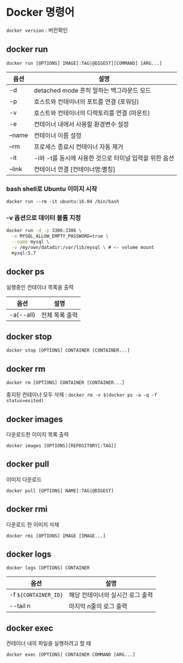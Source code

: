 # Docker 명령어

`docker version` : 버전확인

## docker run

`docker run [OPTIONS] IMAGE[:TAG|@DIGEST][COMMAND] [ARG...]`

| 옵션    | 설명                                |
| ----- | --------------------------------- |
| -d    | detached mode 흔히 말하는 백그라운드 모드     |
| -p    | 호스트와 컨테이너의 포트를 연결 (포워딩)           |
| -v    | 호스트와 컨테이너의 디렉토리를 연결 (마운트)         |
| -e    | 컨테이너 내에서 사용할 환경변수 설정              |
| –name | 컨테이너 이름 설정                        |
| –rm   | 프로세스 종료시 컨테이너 자동 제거               |
| -it   | -i와 -t를 동시에 사용한 것으로 터미널 입력을 위한 옵션 |
| –link | 컨테이너 연결 [컨테이너명:별칭]                |

### bash shell로 Ubuntu 이미지 시작

`docker run --rm -it ubuntu:16.04 /bin/bash`

### -v 옵션으로 데이터 볼륨 지정

```sh
docker run -d -p 3306:3306 \
  -e MYSQL_ALLOW_EMPTY_PASSWORD=true \
  --name mysql \
  -v /my/own/datadir:/var/lib/mysql \ # <- volume mount
  mysql:5.7
```

## docker ps

실행중인 컨테이너 목록을 출력

| 옵션        | 설명       |
| --------- | -------- |
| -a(--all) | 전체 목록 출력 |

## docker stop

`docker stop [OPTIONS] CONTAINER [CONTAINER...]`

## docker rm

`docker rm [OPTIONS] CONTAINER [CONTAINER...]`

중지된 컨테이너 모두 삭제 : `docker rm -v $(docker ps -a -q -f status=exited)`

## docker images

다운로드한 이미지 목록 출력

`docker images [OPTIONS][REPOSITORY[:TAG]]`

## docker pull

이미지 다운로드

`docker pull [OPTIONS] NAME[:TAG|@DIGEST]`

## docker rmi

다운로드 한 이미지 삭제

`docker rmi [OPTIONS] IMAGE [IMAGE...]`

## docker logs

`docker logs [OPTIONS] CONTAINER`

| 옵션                    | 설명                 |
| --------------------- | ------------------ |
| -f  `${CONTAINER_ID}` | 해당 컨테이너의 실시간 로그 출력 |
| --tail n              | 마지막 n줄의 로그 출력      |

## docker exec

컨테이너 내의 파일을 실행하려고 할 때

`docker exec [OPTIONS] CONTAINER COMMAND [ARG...]`